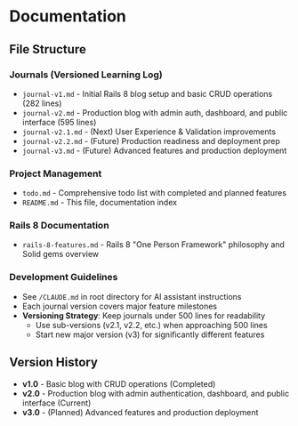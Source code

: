 # Documentation

## File Structure

### Journals (Versioned Learning Log)
- `journal-v1.md` - Initial Rails 8 blog setup and basic CRUD operations (282 lines)
- `journal-v2.md` - Production blog with admin auth, dashboard, and public interface (595 lines)
- `journal-v2.1.md` - (Next) User Experience & Validation improvements
- `journal-v2.2.md` - (Future) Production readiness and deployment prep
- `journal-v3.md` - (Future) Advanced features and production deployment

### Project Management
- `todo.md` - Comprehensive todo list with completed and planned features
- `README.md` - This file, documentation index

### Rails 8 Documentation
- `rails-8-features.md` - Rails 8 "One Person Framework" philosophy and Solid gems overview

### Development Guidelines
- See `/CLAUDE.md` in root directory for AI assistant instructions
- Each journal version covers major feature milestones
- **Versioning Strategy**: Keep journals under 500 lines for readability
  - Use sub-versions (v2.1, v2.2, etc.) when approaching 500 lines
  - Start new major version (v3) for significantly different features

## Version History
- **v1.0** - Basic blog with CRUD operations (Completed)
- **v2.0** - Production blog with admin authentication, dashboard, and public interface (Current)
- **v3.0** - (Planned) Advanced features and production deployment